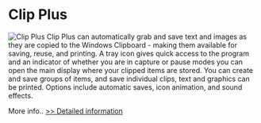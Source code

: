 # Clip Plus
![Clip Plus](https://mycommerce.akamaized.net/api/pimages/P209878/BIG/209878.JPG)
Clip Plus can automatically grab and save text and images as they are copied to the Windows Clipboard - making them available for saving, reuse, and printing. A tray icon gives quick access to the program and an indicator of whether you are in capture or pause modes you can open the main display where your clipped items are stored. You can create and save groups of items, and save individual clips, text and graphics can be printed. Options include automatic saves, icon animation, and sound effects.

More info..
[>> Detailed information](https://secure.shareit.com/shareit/product.html?productid=209878&affiliateid=200057808)